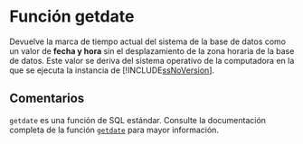 ﻿---
SidebarGroup: "Funciones de fecha"
Autogenerated: true
---

# Función  getdate

Devuelve la marca de tiempo actual del sistema de la base de datos como un valor de **fecha y hora** sin el desplazamiento de la zona horaria de la base de datos. Este valor se deriva del sistema operativo de la computadora en la que se ejecuta la instancia de [!INCLUDE[ssNoVersion](../../includes/ssnoversion-md.md)].

## Comentarios 

`getdate` es una función de SQL estándar. Consulte la documentación completa de la función [`getdate`](https://learn.microsoft.com/es-es/sql/t-sql/functions/getdate-transact-sql) para mayor información.
